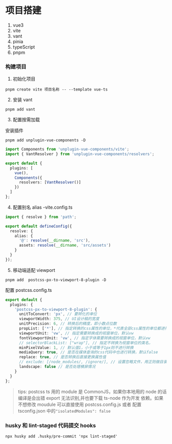 # 项目搭建

1. vue3
2. vite
3. vant
4. pinia
5. typeScript
6. pnpm

### 构建项目

1. 初始化项目

```shell
pnpm create vite 项目名称 -- --template vue-ts
```

2. 安装 vant

```shell
pnpm add vant
```

3. 配置按需加载

安装插件

```shell
pnpm add unplugin-vue-components -D
```

```ts
import Components from 'unplugin-vue-components/vite';
import { VantResolver } from 'unplugin-vue-components/resolvers';

export default {
  plugins: [
    vue(),
    Components({
      resolvers: [VantResolver()]
    })
  ]
};
```

4. 配置别名 alias
   -vite.config.ts

```ts
import { resolve } from 'path';

export default defineConfig({
  resolve: {
    alias: {
      '@': resolve(__dirname, 'src'),
      assets: resolve(__dirname, 'src/assets')
    }
  }
});
```

5. 移动端适配 viewport

```shell
pnpm add  postcss-px-to-viewport-8-plugin -D
```

配置 postcss.config.ts

```ts
export default {
  plugins: {
    'postcss-px-to-viewport-8-plugin': {
      unitToConvert: 'px', // 要转化的单位
      viewportWidth: 375, // UI设计稿的宽度
      unitPrecision: 6, // 转换后的精度，即小数点位数
      propList: ['*'], // 指定转换的css属性的单位，*代表全部css属性的单位都进行转换
      viewportUnit: 'vw', // 指定需要转换成的视窗单位，默认vw
      fontViewportUnit: 'vw', // 指定字体需要转换成的视窗单位，默认vw
      // selectorBlackList: ["wrap"], // 指定不转换为视窗单位的类名，
      minPixelValue: 1, // 默认值1，小于或等于1px则不进行转换
      mediaQuery: true, // 是否在媒体查询的css代码中也进行转换，默认false
      replace: true, // 是否转换后直接更换属性值
      // exclude: [/node_modules/, /ignore/], // 设置忽略文件，用正则做目录名匹配
      landscape: false // 是否处理横屏情况
    }
  }
};
```

> tips: postcss ts 用的 module 是 CommonJS，如果你本地用的 node 的话编译是会出错 export 无法识别,并也要下载 ts-node 作为开发
> 依赖。如果不想修改 moudule 可以直接使用 postcss.config.js 或者 配置 tsconfig.json 中的`"isolatedModules": false`

### husky 和 lint-staged 代码提交 hooks

```shell
npx husky add .husky/pre-commit 'npx lint-staged'
```
